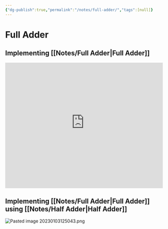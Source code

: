 ```yaml
---
{"dg-publish":true,"permalink":"/notes/full-adder/","tags":[null]}
---
```




# Full Adder
## Implementing [[Notes/Full Adder\|Full Adder]]
<iframe width="100%" height="400" src="https://www.youtube-nocookie.com/embed/RK3P9L2ZXk4" title="YouTube video player" frameborder="0" allow="accelerometer; autoplay; clipboard-write; encrypted-media; gyroscope; picture-in-picture" allowfullscreen></iframe>

## Implementing [[Notes/Full Adder\|Full Adder]] using [[Notes/Half Adder\|Half Adder]]
![Pasted image 20230103125043.png](/img/user/Assets/Pasted%20image%2020230103125043.png)
